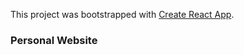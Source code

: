 This project was bootstrapped with [Create React App](https://github.com/facebook/create-react-app).

### Personal Website

